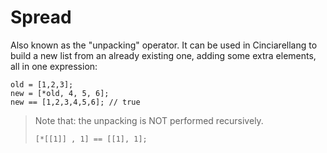 # Spread

Also known as the "unpacking" operator. It can be used in Cinciarellang to build a new list from an already existing one, adding some extra elements, all in one expression:

```
old = [1,2,3];
new = [*old, 4, 5, 6];
new == [1,2,3,4,5,6]; // true
```

> Note that: the unpacking is NOT performed recursively.
>
> ``` 
> [*[[1]] , 1] == [[1], 1]; 
> 
>```
